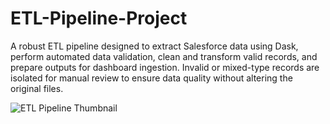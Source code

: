 # ETL-Pipeline-Project
A robust ETL pipeline designed to extract Salesforce data using Dask, perform automated data validation, clean and transform valid records, and prepare outputs for dashboard ingestion. Invalid or mixed-type records are isolated for manual review to ensure data quality without altering the original files.

![ETL Pipeline Thumbnail](etl-pipeline/thumbnail.png)
